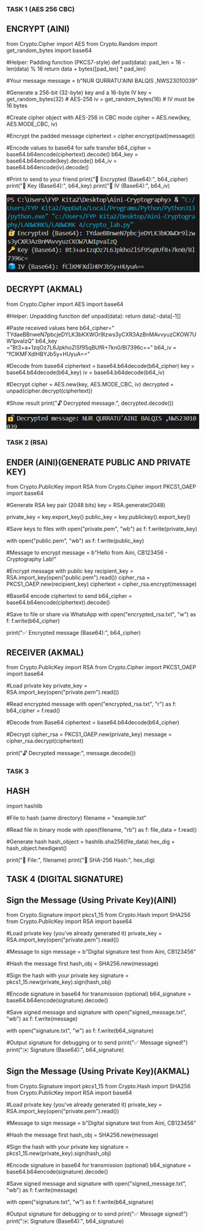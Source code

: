 ### TASK 1 (AES 256 CBC)

## ENCRYPT (AINI)

from Crypto.Cipher import AES
from Crypto.Random import get_random_bytes
import base64

#Helper: Padding function (PKCS7-style)
def pad(data):
    pad_len = 16 - len(data) % 16
    return data + bytes([pad_len] * pad_len)

#Your message
message = b"NUR QURRATU'AINI BALQIS ,NWS23010039"

#Generate a 256-bit (32-byte) key and a 16-byte IV
key = get_random_bytes(32)  # AES-256
iv = get_random_bytes(16)   # IV must be 16 bytes

#Create cipher object with AES-256 in CBC mode
cipher = AES.new(key, AES.MODE_CBC, iv)

#Encrypt the padded message
ciphertext = cipher.encrypt(pad(message))

#Encode values to base64 for safe transfer
b64_cipher = base64.b64encode(ciphertext).decode()
b64_key = base64.b64encode(key).decode()
b64_iv = base64.b64encode(iv).decode()

#Print to send to your friend
print("🔐 Encrypted (Base64):", b64_cipher)
print("🔑 Key (Base64):", b64_key)
print("🧊 IV (Base64):", b64_iv)

![alt text](image.png)

 ## DECRYPT (AKMAL)


from Crypto.Cipher import AES
import base64

#Helper: Unpadding function
def unpad(data):
    return data[:-data[-1]]

#Paste received values here
b64_cipher=" TYdaeBBnweN7pbcjeDYLK3bKXWOr9lzws3yCXR3AzBnMAvvyuzCKOW7UW1pvaIzQ"
b64_key ="Bt3+a+1zqOz7L6JpkhoZlSf95qBUfR+7kn0/Bl7396c=="
b64_iv = "fClKMFXdlHBYJb5y+HUyuA=="

#Decode from base64
ciphertext = base64.b64decode(b64_cipher)
key = base64.b64decode(b64_key)
iv = base64.b64decode(b64_iv)

#Decrypt
cipher = AES.new(key, AES.MODE_CBC, iv)
decrypted = unpad(cipher.decrypt(ciphertext))

#Show result
print("🔓 Decrypted message:", decrypted.decode())


![alt text](image-1.png)


### TASK 2 (RSA)


## ENDER (AINI)(GENERATE PUBLIC AND PRIVATE KEY)

from Crypto.PublicKey import RSA
from Crypto.Cipher import PKCS1_OAEP
import base64

#Generate RSA key pair (2048 bits)
key = RSA.generate(2048)

private_key = key.export_key()
public_key = key.publickey().export_key()

#Save keys to files
with open("private.pem", "wb") as f:
    f.write(private_key)

with open("public.pem", "wb") as f:
    f.write(public_key)

#Message to encrypt
message = b"Hello from Aini, CB123456 - Cryptography Lab!"

#Encrypt message with public key
recipient_key = RSA.import_key(open("public.pem").read())
cipher_rsa = PKCS1_OAEP.new(recipient_key)
ciphertext = cipher_rsa.encrypt(message)

#Base64 encode ciphertext to send
b64_cipher = base64.b64encode(ciphertext).decode()

#Save to file or share via WhatsApp
with open("encrypted_rsa.txt", "w") as f:
    f.write(b64_cipher)

print("✅ Encrypted message (Base64):", b64_cipher)


## RECEIVER (AKMAL)

from Crypto.PublicKey import RSA
from Crypto.Cipher import PKCS1_OAEP
import base64

#Load private key
private_key = RSA.import_key(open("private.pem").read())

#Read encrypted message
with open("encrypted_rsa.txt", "r") as f:
    b64_cipher = f.read()

#Decode from Base64
ciphertext = base64.b64decode(b64_cipher)

#Decrypt
cipher_rsa = PKCS1_OAEP.new(private_key)
message = cipher_rsa.decrypt(ciphertext)

print("🔓 Decrypted message:", message.decode())


### TASK 3

## HASH

import hashlib

#File to hash (same directory)
filename = "example.txt"

#Read file in binary mode
with open(filename, "rb") as f:
    file_data = f.read()

#Generate hash
hash_object = hashlib.sha256(file_data)
hex_dig = hash_object.hexdigest()

print("📄 File:", filename)
print("🔐 SHA-256 Hash:", hex_dig)


## TASK 4 (DIGITAL SIGNATURE)

## Sign the Message (Using Private Key)(AINI)

from Crypto.Signature import pkcs1_15
from Crypto.Hash import SHA256
from Crypto.PublicKey import RSA
import base64

#Load private key (you've already generated it)
private_key = RSA.import_key(open("private.pem").read())

#Message to sign
message = b"Digital signature test from Aini, CB123456"

#Hash the message first
hash_obj = SHA256.new(message)

#Sign the hash with your private key
signature = pkcs1_15.new(private_key).sign(hash_obj)

#Encode signature in base64 for transmission (optional)
b64_signature = base64.b64encode(signature).decode()

#Save signed message and signature
with open("signed_message.txt", "wb") as f:
    f.write(message)

with open("signature.txt", "w") as f:
    f.write(b64_signature)

#Output signature for debugging or to send
print("✅ Message signed!")
print("✉️ Signature (Base64):", b64_signature)


## Sign the Message (Using Private Key)(AKMAL)


from Crypto.Signature import pkcs1_15
from Crypto.Hash import SHA256
from Crypto.PublicKey import RSA
import base64

#Load private key (you've already generated it)
private_key = RSA.import_key(open("private.pem").read())

#Message to sign
message = b"Digital signature test from Aini, CB123456"

#Hash the message first
hash_obj = SHA256.new(message)

#Sign the hash with your private key
signature = pkcs1_15.new(private_key).sign(hash_obj)

#Encode signature in base64 for transmission (optional)
b64_signature = base64.b64encode(signature).decode()

#Save signed message and signature
with open("signed_message.txt", "wb") as f:
    f.write(message)

with open("signature.txt", "w") as f:
    f.write(b64_signature)

#Output signature for debugging or to send
print("✅ Message signed!")
print("✉️ Signature (Base64):", b64_signature)


